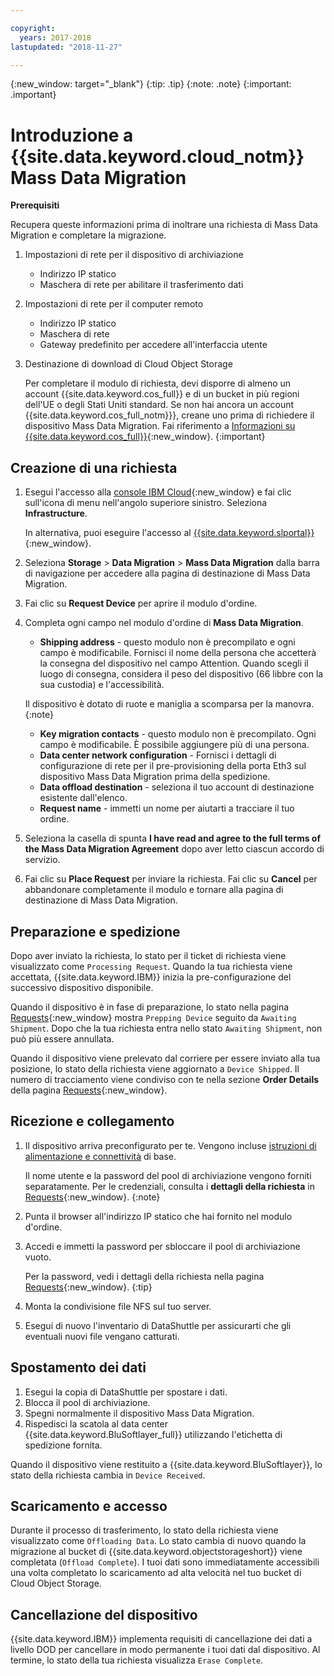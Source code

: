 ```yaml
---

copyright:
  years: 2017-2018
lastupdated: "2018-11-27"

---
```

{:new_window: target="_blank"}
{:tip: .tip}
{:note: .note}
{:important: .important}

# Introduzione a {{site.data.keyword.cloud_notm}} Mass Data Migration

**Prerequisiti**

Recupera queste informazioni prima di inoltrare una richiesta di Mass Data Migration e completare la migrazione.

1. Impostazioni di rete per il dispositivo di archiviazione
   - Indirizzo IP statico
   - Maschera di rete per abilitare il trasferimento dati
2. Impostazioni di rete per il computer remoto
   - Indirizzo IP statico
   - Maschera di rete
   - Gateway predefinito per accedere all'interfaccia utente
3. Destinazione di download di Cloud Object Storage <br/>
   
   Per completare il modulo di richiesta, devi disporre di almeno un account {{site.data.keyword.cos_full}} e di un bucket in più regioni dell'UE o degli Stati Uniti standard. Se non hai ancora un account {{site.data.keyword.cos_full_notm}}}, creane uno prima di richiedere il dispositivo Mass Data Migration. Fai riferimento a [Informazioni su {{site.data.keyword.cos_full}}](https://console.bluemix.net/docs/services/cloud-object-storage/about-cos.html){:new_window}.
   {:important}

## Creazione di una richiesta

1. Esegui l'accesso alla [console IBM Cloud](https://console.bluemix.net/catalog/){:new_window} e fai clic sull'icona di menu nell'angolo superiore sinistro. Seleziona **Infrastructure**.

   In alternativa, puoi eseguire l'accesso al [{{site.data.keyword.slportal}}](https://control.softlayer.com/){:new_window}.
2. Seleziona **Storage** > **Data Migration** > **Mass Data Migration** dalla barra di navigazione per accedere alla pagina di destinazione di Mass Data Migration.
3. Fai clic su **Request Device** per aprire il modulo d'ordine.
4. Completa ogni campo nel modulo d'ordine di **Mass Data Migration**.
   - **Shipping address** - questo modulo non è precompilato e ogni campo è modificabile. Fornisci il nome della persona che accetterà la consegna del dispositivo nel campo Attention. Quando scegli il luogo di consegna, considera il peso del dispositivo (66 libbre con la sua custodia) e l'accessibilità.
   
   Il dispositivo è dotato di ruote e maniglia a scomparsa per la manovra.
   {:note}

   - **Key migration contacts** - questo modulo non è precompilato. Ogni campo è modificabile. È possibile aggiungere più di una persona.
   - **Data center network configuration** - Fornisci i dettagli di configurazione di rete per il pre-provisioning della porta Eth3 sul dispositivo Mass Data Migration prima della spedizione.
   - **Data offload destination** - seleziona il tuo account di destinazione esistente dall'elenco.
   - **Request name** - immetti un nome per aiutarti a tracciare il tuo ordine.
5. Seleziona la casella di spunta **I have read and agree to the full terms of the Mass Data Migration Agreement** dopo aver letto ciascun accordo di servizio.
6. Fai clic su **Place Request** per inviare la richiesta. Fai clic su **Cancel** per abbandonare completamente il modulo e tornare alla pagina di destinazione di Mass Data Migration.


## Preparazione e spedizione

Dopo aver inviato la richiesta, lo stato per il ticket di richiesta viene visualizzato come `Processing Request`. Quando la tua richiesta viene accettata, {{site.data.keyword.IBM}} inizia la pre-configurazione del successivo dispositivo disponibile.

Quando il dispositivo è in fase di preparazione, lo stato nella pagina [Requests](https://control.softlayer.com/storage/mdms){:new_window} mostra `Prepping Device` seguito da `Awaiting Shipment`. Dopo che la tua richiesta entra nello stato `Awaiting Shipment`, non può più essere annullata.

Quando il dispositivo viene prelevato dal corriere per essere inviato alla tua posizione, lo stato della richiesta viene aggiornato a `Device Shipped`. Il numero di tracciamento viene condiviso con te nella sezione **Order Details** della pagina [Requests](https://control.softlayer.com/storage/mdms){:new_window}.


## Ricezione e collegamento

1. Il dispositivo arriva preconfigurato per te. Vengono incluse [istruzioni di alimentazione e connettività](user-instructions.html) di base. <br/>
  
   Il nome utente e la password del pool di archiviazione vengono forniti separatamente. Per le credenziali, consulta i **dettagli della richiesta** in [Requests](https://control.softlayer.com/storage/mdms){:new_window}.
   {:note}
2. Punta il browser all'indirizzo IP statico che hai fornito nel modulo d'ordine.
3. Accedi e immetti la password per sbloccare il pool di archiviazione vuoto. <br/>
   
   Per la password, vedi i dettagli della richiesta nella pagina [Requests](https://control.softlayer.com/storage/mdms){:new_window}.
   {:tip}
4. Monta la condivisione file NFS sul tuo server.
5. Esegui di nuovo l'inventario di DataShuttle per assicurarti che gli eventuali nuovi file vengano catturati.

## Spostamento dei dati
1. Esegui la copia di DataShuttle per spostare i dati.
2. Blocca il pool di archiviazione.
3. Spegni normalmente il dispositivo Mass Data Migration.
4. Rispedisci la scatola al data center {{site.data.keyword.BluSoftlayer_full}} utilizzando l'etichetta di spedizione fornita.

Quando il dispositivo viene restituito a {{site.data.keyword.BluSoftlayer}}, lo stato della richiesta cambia in `Device Received`.

## Scaricamento e accesso

Durante il processo di trasferimento, lo stato della richiesta viene visualizzato come `Offloading Data`. Lo stato cambia di nuovo quando la migrazione al bucket di {{site.data.keyword.objectstorageshort}} viene completata (`Offload Complete`). I tuoi dati sono immediatamente accessibili una volta completato lo scaricamento ad alta velocità nel tuo bucket di Cloud Object Storage.

## Cancellazione del dispositivo

{{site.data.keyword.IBM}} implementa requisiti di cancellazione dei dati a livello DOD per cancellare in modo permanente i tuoi dati dal dispositivo. Al termine, lo stato della tua richiesta visualizza `Erase Complete`.
